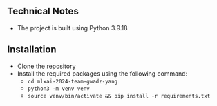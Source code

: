 ## Technical Notes
- The project is built using Python 3.9.18

## Installation
- Clone the repository
- Install the required packages using the following command:
  - ```cd mlxai-2024-team-gwadz-yang```
  - ```python3 -m venv venv```
  - ```source venv/bin/activate && pip install -r requirements.txt```

